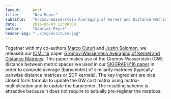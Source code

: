 ```yaml
---
layout:     post
title:      "New Paper"
subtitle:   "Gromov-Wasserstein Averaging of Kernel and Distance Matrices"
date:       2016-06-03 12:00:00
author:     "Gabriel Peyré"
header-img: "../img/ecriture.jpg"
---
```


Together with my co-authors [Marco Cuturi](http://www.iip.ist.i.kyoto-u.ac.jp/member/cuturi/) and [Justin Solomon](people.csail.mit.edu/jsolomon/), we released our [ICML'16](icml.cc/2016/) paper [Gromov-Wasserstein Averaging of Kernel and Distance Matrices](https://hal.archives-ouvertes.fr/hal-01322992). This paper makes use of the Gromov-Wasserstein (GW) distance between metric spaces we used in our [SIGGRAPH'16 paper](https://hal.archives-ouvertes.fr/hal-01305808) in order to compute average (barycenter) of similarity matrices (typically pairwise distance matrices or SDP kernels). The key ingredient are nice closed form formula to update the GW cost matrix using matrix-multiplication and  to update the barycenter. The resulting scheme is attractive because it does not require to actually pre-register the matrices. 

